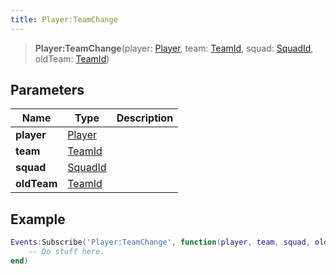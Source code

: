 ```yaml
---
title: Player:TeamChange
---
```


> **Player:TeamChange**(player: [Player](/vext/ref/server/type/player), team: [TeamId](/vext/ref/fb/teamid), squad: [SquadId](/vext/ref/fb/squadid), oldTeam: [TeamId](/vext/ref/fb/teamid))

## Parameters

| Name | Type | Description |
| ---- | ---- | ----------- |
| **player** | [Player](/vext/ref/server/type/player) |  |
| **team** | [TeamId](/vext/ref/fb/teamid) |  |
| **squad** | [SquadId](/vext/ref/fb/squadid) |  |
| **oldTeam** | [TeamId](/vext/ref/fb/teamid) |  |

## Example

```lua
Events:Subscribe('Player:TeamChange', function(player, team, squad, oldTeam)
    -- Do stuff here.
end)
```

